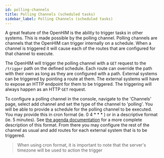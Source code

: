 ```yaml
---
id: polling-channels
title: Polling Channels (scheduled tasks)
sidebar_label: Polling Channels (scheduled tasks)
---
```


A great feature of the OpenHIM is the ability to trigger tasks in other systems.
This is made possible by the polling channel. Polling channels are channels that the OpenHIM can trigger internally on a schedule. When a channel is triggered it will cause each of the routes that are configured for that channel to execute.

The OpenHIM will trigger the polling channel with a `GET` request to the `/trigger`
path on the defined schedule. Each route can override the path with their own as
long as they are configured with a path. External systems can be triggered by
pointing a route at them. The external systems will have to expose an HTTP
endpoint for them to be triggered. The triggering will always happen as an HTTP
`GET` request.

To configure a polling channel in the console, navigate to the 'Channels' page,
select add channel and set the type of the channel to 'polling'. You will be able
to provide a schedule for the polling channel to be executed. You may provide this
in cron format (ie. 0 4 \* \* \* ) or in a descriptive format (ie. 5 minutes). See
[the agenda documentation](https://github.com/rschmukler/agenda#everyinterval-name-data-options-cb)
for a more complete description of this format. From there you may configure the
rest of the channel as usual and add routes for each external system that is to
be triggered.

> When using cron format, it is important to note that the server's timezone will be used to action the trigger
